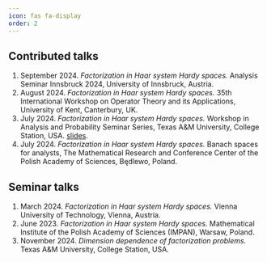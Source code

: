 ```yaml
---
icon: fas fa-display
order: 2
---
```


## Contributed talks

1. September 2024. _Factorization in Haar system Hardy spaces._ Analysis Seminar Innsbruck 2024, University of Innsbruck, Austria.
1. August 2024. _Factorization in Haar system Hardy spaces._ 35th International Workshop on Operator Theory and its Applications, University of Kent, Canterbury, UK.
1. July 2024. _Factorization in Haar system Hardy spaces._ Workshop in Analysis and Probability Seminar Series, Texas A&M University, College Station, USA. [slides](https://speckhofer.github.io/assets/pdf/2024_factorization-in-haar-system-hardy-spaces_texas.pdf).
1. July 2024. _Factorization in Haar system Hardy spaces._ Banach spaces for analysts, The Mathematical Research and Conference Center of the Polish Academy of Sciences, Będlewo, Poland.

## Seminar talks

1. March 2024. _Factorization in Haar system Hardy spaces._ Vienna University of Technology, Vienna, Austria.
1. June 2023. _Factorization in Haar system Hardy spaces._ Mathematical Institute of the Polish Academy of Sciences (IMPAN), Warsaw, Poland.
1. November 2024. _Dimension dependence of factorization problems._ Texas A&M University, College Station, USA.